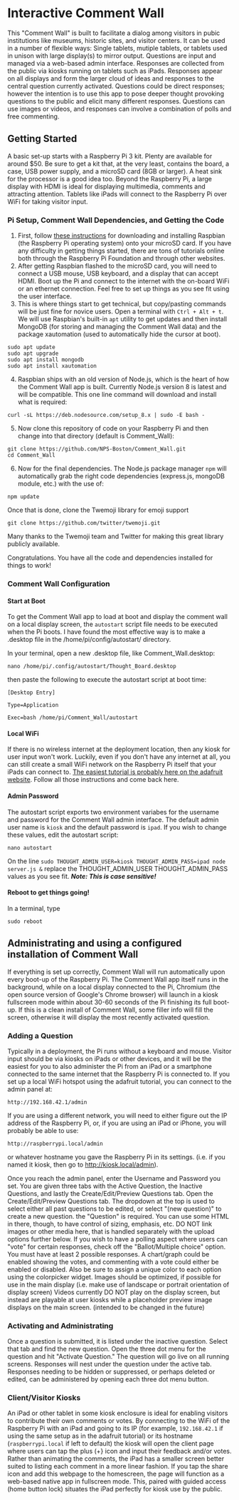 # Interactive Comment Wall
This "Comment Wall" is built to facilitate a dialog among visitors in pubic institutions like museums, historic sites, and visitor centers. It can be used in a number of flexible ways: Single tablets, mutiple tablets, or tablets used in unison with large display(s) to mirror output. Questions are input and managed via a web-based admin interface. Responses are collected from the public via kiosks running on tablets such as iPads. Responses appear on all displays and form the larger cloud of ideas and responses to the central question currently activated. Questions could be direct responses; however the intention is to use this app to pose deeper thought provoking questions to the public and elicit many different responses. Questions can use images or videos, and responses can involve a combination of polls and free commenting.

## Getting Started
A basic set-up starts with a Raspberry Pi 3 kit. Plenty are available for around $50. Be sure to get a kit that, at the very least, contains the board, a case, USB power supply, and a microSD card (8GB or larger). A heat sink for the processor is a good idea too.
Beyond the Raspberry Pi, a large display with HDMI is ideal for displaying multimedia, comments and attracting attention. Tablets like iPads will connect to the Raspberry Pi over WiFi for taking visitor input.

### Pi Setup, Comment Wall Dependencies, and Getting the Code
1. First, follow [these instructions](https://www.raspberrypi.org/documentation/installation/installing-images/README.md) for downloading and installing Raspbian (the Raspberry Pi operating system) onto your microSD card. If you have any difficulty in getting things started, there are tons of tutorials online both through the Raspberry Pi Foundation and through other websites.
2. After getting Raspbian flashed to the microSD card, you will need to connect a USB mouse, USB keyboard, and a display that can accept HDMI. Boot up the Pi and connect to the internet with the on-board WiFi or an ethernet connection. Feel free to set up things as you see fit using the user interface.
3. This is where things start to get technical, but copy/pasting commands will be just fine for novice users. Open a terminal with `Ctrl + Alt + t`. We will use Raspbian's built-in `apt` utility to get updates and then install MongoDB (for storing and managing the Comment Wall data) and the package xautomation (used to automatically hide the cursor at boot).
```
sudo apt update
sudo apt upgrade
sudo apt install mongodb
sudo apt install xautomation
```

4. Raspbian ships with an old version of Node.js, which is the heart of how the Comment Wall app is built. Currently Node.js version 8 is latest and will be compatible. This one line command will download and install what is required:
```
curl -sL https://deb.nodesource.com/setup_8.x | sudo -E bash -
```

5. Now clone this repository of code on your Raspberry Pi and then change into that directory (default is Comment_Wall):
```
git clone https://github.com/NPS-Boston/Comment_Wall.git
cd Comment_Wall
```

6. Now for the final dependencies. The Node.js package manager `npm` will automatically grab the right code dependencies (express.js, mongoDB module, etc.) with the use of:
```
npm update
```
Once that is done, clone the Twemoji library for emoji support
```
git clone https://github.com/twitter/twemoji.git
```
Many thanks to the Twemoji team and Twitter for making this great library publicly available.

Congratulations. You have all the code and dependencies installed for things to work!

### Comment Wall Configuration
#### Start at Boot
To get the Comment Wall app to load at boot and display the comment wall on a local display screen, the `autostart` script file needs to be executed when the Pi boots. I have found the most effective way is to make a .desktop file in the /home/pi/config/autostart/ directory.

In your terminal, open a new .desktop file, like Comment_Wall.desktop:
```
nano /home/pi/.config/autostart/Thought_Board.desktop
```

then paste the following to execute the autostart script at boot time:
```
[Desktop Entry]

Type=Application

Exec=bash /home/pi/Comment_Wall/autostart
```

#### Local WiFi
If there is no wireless internet at the deployment location, then any kiosk for user input won't work. Luckily, even if you don't have any internet at all, you can still create a small WiFi network on the Raspberry Pi itself that your iPads can connect to. [The easiest tutorial is probably here on the adafruit website](https://learn.adafruit.com/setting-up-a-raspberry-pi-as-a-wifi-access-point/overview). Follow all those instructions and come back here.

#### Admin Password
The autostart script exports two environment variabes for the username and password for the Comment Wall admin interface. The default admin user name is `kiosk` and the default password is `ipad`. If you wish to change these values, edit the autostart script:
```
nano autostart
```

On the line `sudo THOUGHT_ADMIN_USER=kiosk THOUGHT_ADMIN_PASS=ipad node server.js &` replace the THOUGHT_ADMIN_USER THOUGHT_ADMIN_PASS values as you see fit. ***Note: This is case sensitive!***

#### Reboot to get things going!
In a terminal, type
```
sudo reboot
```

## Administrating and using a configured installation of Comment Wall
If everything is set up correctly, Comment Wall will run automatically upon every boot-up of the Raspberry Pi. The Comment Wall app itself runs in the background, while on a local display connected to the Pi, Chromium (the open source version of Google's Chrome browser) will launch in a kiosk fullscreen mode within about 30-60 seconds of the Pi finishing its full boot-up. If this is a clean install of Comment Wall, some filler info will fill the screen, otherwise it will display the most recently activated question.
### Adding a Question
Typically in a deployment, the Pi runs without a keyboard and mouse. Visitor input should be via kiosks on iPads or other devices, and it will be the easiest for you to also administer the Pi from an iPad or a smartphone connected to the same internet that the Raspberry Pi is connected to. If you set up a local WiFi hotspot using the adafruit tutorial, you can connect to the admin panel at:
```
http://192.168.42.1/admin
```

If you are using a different network, you will need to either figure out the IP address of the Raspberry Pi, or, if you are using an iPad or iPhone, you will probably be able to use:
```
http://raspberrypi.local/admin
```
or whatever hostname you gave the Raspberry Pi in its settings. (i.e. if you named it kiosk, then go to http://kiosk.local/admin).

Once you reach the admin panel, enter the Username and Password you set. You are given three tabs with the Active Question, the Inactive Questions, and lastly the Create/Edit/Preview Questions tab. Open the Create/Edit/Preview Questions tab.
The dropdown at the top is used to select either all past questions to be edited, or select "(new question)" to create a new question.
the "Question" is required. You can use some HTML in there, though, to have control of sizing, emphasis, etc. DO NOT link images or other media here, that is handled separately with the upload options further below.
If you wish to have a polling aspect where users can "vote" for certain responses, check off the "Ballot/Multiple choice" option. You must have at least 2 possible responses. A chart/graph could be enabled showing the votes, and commenting with a vote could either be enabled or disabled. Also be sure to assign a unique color to each option using the colorpicker widget.
Images should be optimized, if possible for use in the main display (i.e. make use of landscape or portrait orientation of display screen) Videos currently DO NOT play on the display screen, but instead are playable at user kiosks while a placeholder preview image displays on the main screen. (intended to be changed in the future)
### Activating and Administrating
Once a question is submitted, it is listed under the inactive question. Select that tab and find the new question. Open the three dot menu for the question and hit "Activate Question." The question will go live on all running screens. Responses will nest under the question under the active tab. Responses needing to be hidden or suppressed, or perhaps deleted or edited, can be administered by opening each three dot menu button.
### Client/Visitor Kiosks
An iPad or other tablet in some kiosk enclosure is ideal for enabling visitors to contribute their own comments or votes. By connecting to the WiFi of the Raspberry Pi with an iPad and going to its IP (for example, `192.168.42.1` if using the same setup as in the adafruit tutorial) or its hostname (`raspberrypi.local` if left to default) the kiosk will open the client page where users can tap the plus (+} icon and input their feedback and/or votes. Rather than animating the comments, the iPad has a smaller screen better suited to listing each comment in a more linear fashion. If you tap the share icon and add this webpage to the homescreen, the page will function as a web-based native app in fullscreen mode. This, paired with guided access (home button lock) situates the iPad perfectly for kiosk use by the public.
